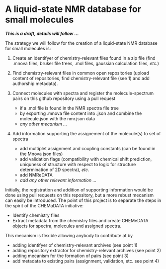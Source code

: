 # A liquid-state NMR database for small molecules 

___This is a draft, details will follow ...___

The strategy we will follow for the creation of a liquid-state NMR database for small molecules is:

1. Create an identifyer of chemistry-relevant files found in a zip file (find .mnova files, bruker file trees, .mol files, gaussian calculation files, _etc._)

2. Find chemistry-relevant files in common open repositories (upload content of repositories, find chemistry-relevant file (see 1) and add authorship metadata). 

3. Connect molecules with spectra and register the molecule-spectrum pairs on this github repository using a pull request
   - if a .mol file is found in the NMR spectra file tree
   - by exporting .mnova file content into .json and combine the molecule.json with the nmr.json data
   - _any other mecanism ..._

4. Add information supporting the assignement of the molecule(s) to set of spectra 
   - add multiplet assignment and coupling constants (can be found in the Mnova json files)
   - add validation flags (compatibility with chemical shift prediction, uniquness of structure with respect to logic for structure determination of 2D spectra), _etc._
   - add NMReDATA
   - _add any other relevant information ..._

Initially, the registration and addition of supporting information would be done using pull requests on this repository, but a more rebust mecanism can easily be introduced. The point of this project is to separate the steps in the spirit of the CHEMaDATA initiative:

- Identify chemistry files 
- Extract metadata from the chemistry files and create CHEMeDATA objects for spectra, molecules and assigned spectra.

This mecanism is flexible allowing anybody to contribute at by 
- adding identifyer of chemistry-relevant archives (see point 1)
- adding repository extractor for chemistry-relevant archives (see point 2)
- adding mecanism for the formation of pairs (see point 3)
- add metadata to existing pairs (assignment, validation, etc. see point 4)



